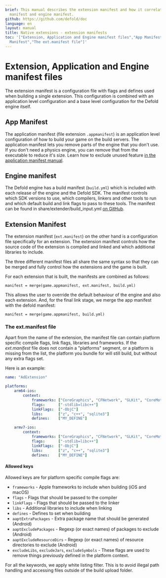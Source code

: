 ```yaml
---
brief: This manual describes the extension manifest and how it correlates to the application
  manifest and engine manifest.
github: https://github.com/defold/doc
language: en
layout: manual
title: Native extensions - extension manifests
toc: '["Extension, Application and Engine manifest files","App Manifest","Engine manifest","Extension
  Manifest","The ext.manifest file"]'
---
```


# Extension, Application and Engine manifest files

The extension manifest is a configuration file with flags and defines used when building a single extension. This configuration is combined with an application level configuration and a base level configuration for the Defold engine itself.

## App Manifest

The application manifest (file extension `.appmanifest`) is an application level configuration of how to build your game on the build servers. The application manifest lets you remove parts of the engine that you don't use. If you don't need a physics engine, you can remove that from the executable to reduce it's size. Learn how to exclude unused feature [in the application manifest manual](/manuals/app-manifest).

## Engine manifest

The Defold engine has a build manifest (`build.yml`) which is included with each release of the engine and the Defold SDK. The manifest controls which SDK versions to use, which compilers, linkers and other tools to run and which default build and link flags to pass to these tools. The manifest can be found in share/extender/build_input.yml [on GitHub](https://github.com/defold/defold/blob/dev/share/extender/build_input.yml).

## Extension Manifest

The extension manifest (`ext.manifest`) on the other hand is a configuration file specifically for an extension. The extension manifest controls how the source code of the extension is compiled and linked and which additional libraries to include. 

The three different manifest files all share the same syntax so that they can be merged and fully control how the extensions and the game is built.

For each extension that is built, the manifests are combined as follows:

	manifest = merge(game.appmanifest, ext.manifest, build.yml)

This allows the user to override the default behaviour of the engine and also each extension. And, for the final link stage, we merge the app manifest with the defold manifest:

	manifest = merge(game.appmanifest, build.yml)


### The ext.manifest file

Apart from the name of the extension, the manifest file can contain platform specific compile flags, link flags, libraries and frameworks. If the *ext.manifest* file does not contain a "platforms" segment, or a platform is missing from the list, the platform you bundle for will still build, but without any extra flags set.

Here is an example:

```yaml
name: "AdExtension"

platforms:
    arm64-ios:
        context:
            frameworks: ["CoreGraphics", "CFNetwork", "GLKit", "CoreMotion", "MessageUI", "MediaPlayer", "StoreKit", "MobileCoreServices", "AdSupport", "AudioToolbox", "AVFoundation", "CoreGraphics", "CoreMedia", "CoreMotion", "CoreTelephony", "CoreVideo", "Foundation", "GLKit", "JavaScriptCore", "MediaPlayer", "MessageUI", "MobileCoreServices", "OpenGLES", "SafariServices", "StoreKit", "SystemConfiguration", "UIKit", "WebKit"]
            flags:      ["-stdlib=libc++"]
            linkFlags:  ["-ObjC"]
            libs:       ["z", "c++", "sqlite3"]
            defines:    ["MY_DEFINE"]

    armv7-ios:
        context:
            frameworks: ["CoreGraphics", "CFNetwork", "GLKit", "CoreMotion", "MessageUI", "MediaPlayer", "StoreKit", "MobileCoreServices", "AdSupport", "AudioToolbox", "AVFoundation", "CoreGraphics", "CoreMedia", "CoreMotion", "CoreTelephony", "CoreVideo", "Foundation", "GLKit", "JavaScriptCore", "MediaPlayer", "MessageUI", "MobileCoreServices", "OpenGLES", "SafariServices", "StoreKit", "SystemConfiguration", "UIKit", "WebKit"]
            flags:      ["-stdlib=libc++"]
            linkFlags:  ["-ObjC"]
            libs:       ["z", "c++", "sqlite3"]
            defines:    ["MY_DEFINE"]
```

#### Allowed keys

Allowed keys are for platform specific compile flags are:

* `frameworks` - Apple frameworks to include when building (iOS and macOS)
* `flags` - Flags that should be passed to the compiler
* `linkFlags` - Flags that should be passed to the linker
* `libs` - Additional libraries to include when linking
* `defines` - Defines to set when building
* `aaptExtraPackages` - Extra package name that should be generated (Android)
* `aaptExcludePackages` - Regexp (or exact names) of packages to exclude (Android)
* `aaptExcludeResourceDirs` - Regexp (or exact names) of resource directories to exclude (Android)
* `excludeLibs`, `excludeJars`, `excludeSymbols` - These flags are used to remove things previously defined in the platform context.

For all the keywords, we apply white listing filter. This is to avoid illegal path handling and accessing files outside of the build upload folder.